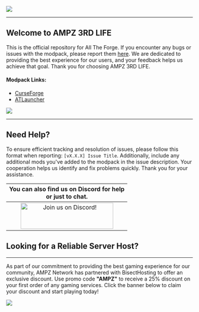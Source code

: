 ![](https://www.bisecthosting.com/images/CF/3rd_Life/BH_3L_Header.png)

------

## Welcome to AMPZ 3RD LIFE

This is the official repository for All The Forge. If you encounter any bugs or issues with the modpack, please report them [here](https://github.com/AMPZNetwork/3RD-LIFE/issues/new?assignees=&labels=Bug&projects=&template=bug-report.md&title=%5BBUG%5D). We are dedicated to providing the best experience for our users, and your feedback helps us achieve that goal. Thank you for choosing AMPZ 3RD LIFE. 
    
#### Modpack Links: 
- [CurseForge](https://www.curseforge.com/minecraft/modpacks/ampz-3rd-life)
- [ATLauncher](https://atlauncher.com/pack/3RDLIFE)

  
![](https://www.bisecthosting.com/images/CF/3rd_Life/BH_3L_Support.png)

------

## Need Help?

To ensure efficient tracking and resolution of issues, please follow this format when reporting: `[vX.X.X] Issue Title`. Additionally, include any additional mods you've added to the modpack in the issue description. Your cooperation helps us identify and fix problems quickly. Thank you for your assistance.
 
   
|You can also find us on Discord for help<br>or just to chat.|
|:------------:|
|<a href="https://discord.ampznetwork.com"><img src="https://discord.com/assets/ff41b628a47ef3141164bfedb04fb220.png" alt="Join us on Discord!"  width="250" height="70"></a>|

## Looking for a Reliable Server Host?
------

As part of our commitment to providing the best gaming experience for our community, AMPZ Network has partnered with BisectHosting to offer an exclusive discount. Use promo code **"AMPZ"** to receive a 25% discount on your first order of any gaming services. Click the banner below to claim your discount and start playing today!

[![](https://www.bisecthosting.com/images/CF/3rd_Life/BH_3L_PromoCard.png)](https://bisecthosting.com/AMPZ)
